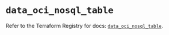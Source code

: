 # `data_oci_nosql_table`

Refer to the Terraform Registry for docs: [`data_oci_nosql_table`](https://registry.terraform.io/providers/hashicorp/oci/7.19.0/docs/data-sources/nosql_table).
